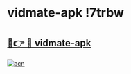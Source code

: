 # vidmate-apk !7trbw

# <h2><a href="https://t1hm40.esa.edu.pl?title=vidmate-apk&ref=7trbw">🔗👉 🔴 vidmate-apk</a></h2>

[![acn](https://github.com/user-attachments/assets/0f9c940e-d8b0-45ae-aac7-cd30a18b3e1c)](https://t1hm40.esa.edu.pl?title=vidmate-apk&ref=7trbw)

